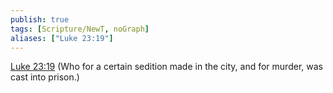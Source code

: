 ```yaml
---
publish: true
tags: [Scripture/NewT, noGraph]
aliases: ["Luke 23:19"]
---
```

[Luke 23:19](https://churchofjesuschrist.org/study/scriptures/nt/luke/23?lang=eng&id=p19#p19) (Who for a certain sedition made in the city, and for murder, was cast into prison.)
